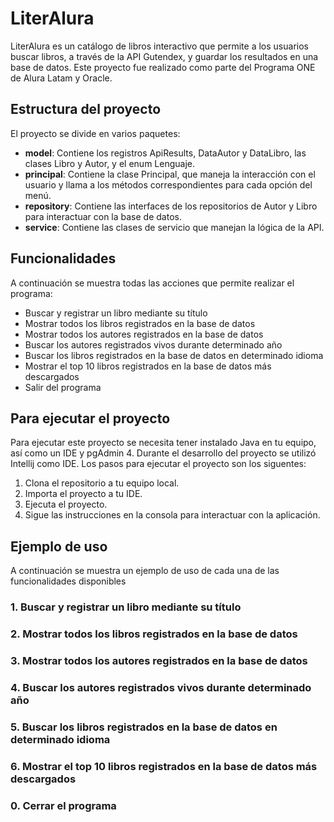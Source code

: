 
# LiterAlura

LiterAlura es un catálogo de libros interactivo que permite a los usuarios buscar libros, a través de la API Gutendex, y guardar los resultados en una base de datos. Este proyecto fue realizado como parte del Programa ONE de Alura Latam y Oracle. 

## Estructura del proyecto
El proyecto se divide en varios paquetes:
- **model**: Contiene los registros ApiResults, DataAutor y DataLibro, las clases Libro y Autor, y el enum Lenguaje.
- **principal**: Contiene la clase Principal, que maneja la interacción con el usuario y llama a los métodos correspondientes para cada opción del menú.
- **repository**: Contiene las interfaces de los repositorios de Autor y Libro para interactuar con la base de datos.
- **service**: Contiene las clases de servicio que manejan la lógica de la API.

## Funcionalidades
A continuación se muestra todas las acciones que permite realizar el programa:
- Buscar y registrar un libro mediante su título
- Mostrar todos los libros registrados en la base de datos
- Mostrar todos los autores registrados en la base de datos
- Buscar los autores registrados vivos durante determinado año
- Buscar los libros registrados en la base de datos en determinado idioma
- Mostrar el top 10 libros registrados en la base de datos más descargados
- Salir del programa

## Para ejecutar el proyecto
Para ejecutar este proyecto se necesita tener instalado Java en tu equipo, así como un IDE y pgAdmin 4. Durante el desarrollo del proyecto se utilizó Intellij como IDE. Los pasos para ejecutar el proyecto son los siguentes:

  1. Clona el repositorio a tu equipo local.
  2. Importa el proyecto a tu IDE.
  3. Ejecuta el proyecto.
  4. Sigue las instrucciones en la consola para interactuar con la aplicación.
  
## Ejemplo de uso
A continuación se muestra un ejemplo de uso de cada una de las funcionalidades disponibles

### 1. Buscar y registrar un libro mediante su título

### 2. Mostrar todos los libros registrados en la base de datos

### 3. Mostrar todos los autores registrados en la base de datos

### 4. Buscar los autores registrados vivos durante determinado año

### 5. Buscar los libros registrados en la base de datos en determinado idioma

### 6. Mostrar el top 10 libros registrados en la base de datos más descargados

### 0. Cerrar el programa
